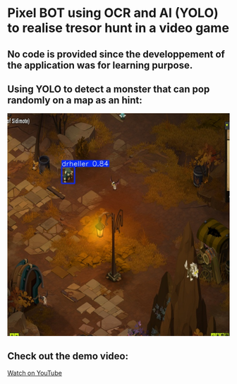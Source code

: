 # Pixel BOT using OCR and AI (YOLO) to realise tresor hunt in a video game

## No code is provided since the developpement of the application was for learning purpose.

## Using YOLO to detect a monster that can pop randomly on a map as an hint:
![Drheller](predict/drheller.jpg)


## Check out the demo video:

[Watch on YouTube](https://youtu.be/bYsvx2X5Ndk)
